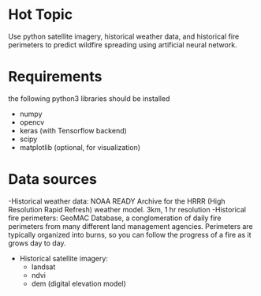# Hot Topic

Use python satellite imagery, historical weather data, and historical fire perimeters to predict wildfire spreading using artificial neural network.

# Requirements
the following python3 libraries should be installed
- numpy
- opencv
- keras (with Tensorflow backend)
- scipy
- matplotlib (optional, for visualization)

# Data sources
-Historical weather data: NOAA READY Archive for the HRRR (High Resolution Rapid Refresh) weather model.
3km, 1 hr resolution
-Historical fire perimeters: GeoMAC Database, a conglomeration of daily fire perimeters from many different land management agencies. Perimeters are typically organized into burns, so you can follow the progress of a fire as it grows day to day.
- Historical satellite imagery:
  - landsat
  - ndvi
  - dem (digital elevation model)
